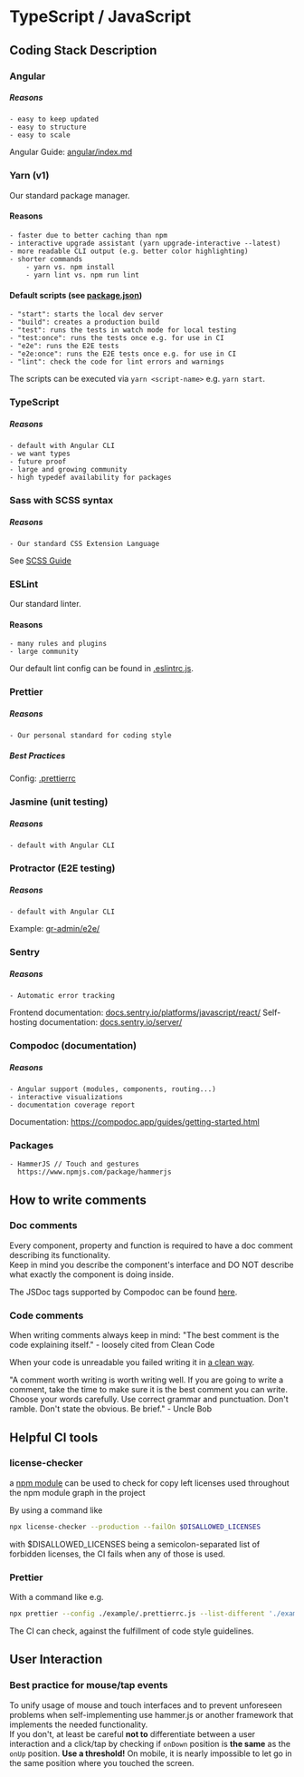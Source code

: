 # TypeScript / JavaScript

## Coding Stack Description

### Angular
##### Reasons
    - easy to keep updated
    - easy to structure
    - easy to scale
Angular Guide: [angular/index.md](angular/index.md)

### Yarn (v1)

Our standard package manager.

#### Reasons
    - faster due to better caching than npm
    - interactive upgrade assistant (yarn upgrade-interactive --latest)
    - more readable CLI output (e.g. better color highlighting)
    - shorter commands
        - yarn vs. npm install 
        - yarn lint vs. npm run lint

#### Default scripts (see [package.json](package.json))
    - "start": starts the local dev server
    - "build": creates a production build
    - "test": runs the tests in watch mode for local testing
    - "test:once": runs the tests once e.g. for use in CI
    - "e2e": runs the E2E tests
    - "e2e:once": runs the E2E tests once e.g. for use in CI
    - "lint": check the code for lint errors and warnings

The scripts can be executed via `yarn <script-name>` e.g. `yarn start`.

### TypeScript
##### Reasons
    - default with Angular CLI
    - we want types
    - future proof
    - large and growing community
    - high typedef availability for packages

### Sass with SCSS syntax
##### Reasons
    - Our standard CSS Extension Language
See [SCSS Guide](./../scss/index.md)

### ESLint

Our standard linter.

#### Reasons
    - many rules and plugins
    - large community

Our default lint config can be found in [.eslintrc.js](.eslintrc.js).

### Prettier
##### Reasons
    - Our personal standard for coding style
##### Best Practices
Config: [.prettierrc](.prettierrc)

### Jasmine (unit testing)
##### Reasons
    - default with Angular CLI

### Protractor (E2E testing)
##### Reasons
    - default with Angular CLI
Example: [gr-admin/e2e/](https://git.r0k.de/s.blaettgen/gr-admin/tree/master/e2e)

### Sentry
##### Reasons
    - Automatic error tracking
Frontend documentation: [docs.sentry.io/platforms/javascript/react/](https://docs.sentry.io/platforms/javascript/react/)
Self-hosting documentation: [docs.sentry.io/server/](https://docs.sentry.io/server/)

### Compodoc (documentation)
##### Reasons
    - Angular support (modules, components, routing...)
    - interactive visualizations
    - documentation coverage report
Documentation: https://compodoc.app/guides/getting-started.html


### Packages
    - HammerJS // Touch and gestures
      https://www.npmjs.com/package/hammerjs

## How to write comments

### Doc comments

Every component, property and function is required to have a doc comment describing its functionality.  
Keep in mind you describe the component's interface and DO NOT describe what exactly the component is doing inside.  

The JSDoc tags supported by Compodoc can be found [here](https://compodoc.app/guides/jsdoc-tags.html).

### Code comments

When writing comments always keep in mind:
"The best comment is the code explaining itself." - loosely cited from Clean Code

When your code is unreadable you failed writing it in [a clean way](http://principles-wiki.net/resources:clean_code).

"A comment worth writing is worth writing well. If you are going to write a comment, take the time to make sure it is the best comment you can write. Choose your words carefully. Use correct grammar and punctuation. Don't ramble. Don't state the obvious. Be brief." - Uncle Bob

## Helpful CI tools

### license-checker
a [npm module](https://github.com/davglass/license-checker) can be used to check for copy left licenses used throughout the npm module graph in the project

By using a command like
```bash
npx license-checker --production --failOn $DISALLOWED_LICENSES
```
with $DISALLOWED_LICENSES being a semicolon-separated list of forbidden licenses, the CI fails when any of those is used.

### Prettier
With a command like e.g.
```bash
npx prettier --config ./example/.prettierrc.js --list-different './example/src/**/{*.ts,*.tsx}'
```
The CI can check, against the fulfillment of code style guidelines.

## User Interaction

### Best practice for mouse/tap events
To unify usage of mouse and touch interfaces and to prevent unforeseen problems when self-implementing use hammer.js or another framework that implements the needed functionality.  
If you don't, at least be careful **not to** differentiate between a user interaction and a click/tap by checking if `onDown` position is **the same** as the `onUp` position. **Use a threshold!** On mobile, it is nearly impossible to let go in the same position where you touched the screen.
